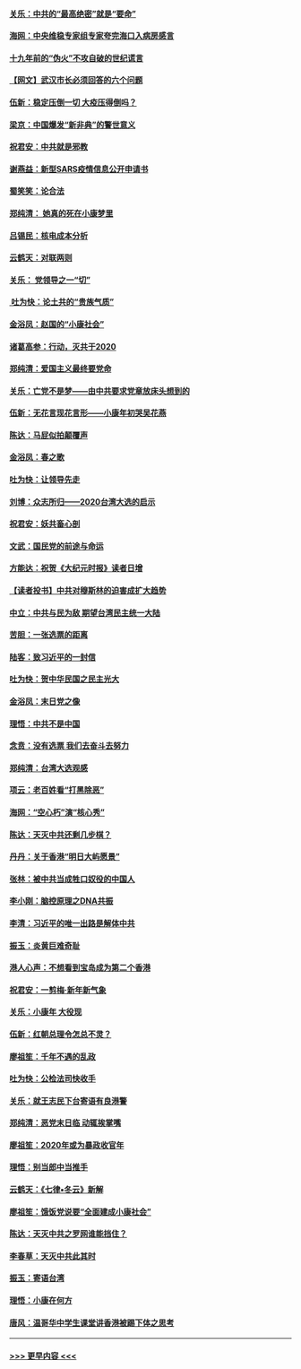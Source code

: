 #### [关乐：中共的“最高绝密”就是“要命”](../pages/nsc993/n11816946.md?t=01250133) 
#### [海网：中央维稳专家组专家夸完海口入病房感言](../pages/nsc993/n11815138.md?t=01250133) 
#### [十九年前的“伪火”不攻自破的世纪谎言](../pages/nsc993/n11813238.md?t=01250133) 
#### [【网文】武汉市长必须回答的六个问题](../pages/nsc993/n11813848.md?t=01250133) 
#### [伍新：稳定压倒一切 大疫压得倒吗？](../pages/nsc993/n11812634.md?t=01250133) 
#### [梁京：中国爆发“新非典”的警世意义](../pages/nsc993/n11812554.md?t=01250133) 
#### [祝君安：中共就是邪教](../pages/nsc993/n11812431.md?t=01250133) 
#### [谢燕益：新型SARS疫情信息公开申请书](../pages/nsc993/n11808840.md?t=01250133) 
#### [蜀笑笑：论合法](../pages/nsc993/n11808064.md?t=01250133) 
#### [郑纯清： 她真的死在小康梦里](../pages/nsc993/n11806623.md?t=01250133) 
#### [吕锡民：核电成本分析](../pages/nsc993/n11806284.md?t=01250133) 
#### [云鹤天：对联两则](../pages/nsc993/n11805957.md?t=01250133) 
#### [关乐： 党领导之一“切”](../pages/nsc993/n11804505.md?t=01250133) 
#### [ 吐为快：论土共的“贵族气质”](../pages/nsc993/n11804490.md?t=01250133) 
#### [金浴凤：赵国的“小康社会”](../pages/nsc993/n11804452.md?t=01250133) 
#### [诸葛高参：行动，灭共于2020](../pages/nsc993/n11804120.md?t=01250133) 
#### [郑纯清：爱国主义最终要党命](../pages/nsc993/n11802197.md?t=01250133) 
#### [关乐：亡党不是梦——由中共要求党章放床头想到的](../pages/nsc993/n11802156.md?t=01250133) 
#### [伍新：无花言现花言形——小康年初哭吴花燕](../pages/nsc993/n11800044.md?t=01250133) 
#### [陈达：马屁似拍颠覆声](../pages/nsc993/n11800010.md?t=01250133) 
#### [金浴凤：春之歌](../pages/nsc993/n11797687.md?t=01250133) 
#### [吐为快：让领导先走](../pages/nsc993/n11797512.md?t=01250133) 
#### [刘博：众志所归——2020台湾大选的启示](../pages/nsc993/n11796878.md?t=01250133) 
#### [祝君安：妖共畜心剖](../pages/nsc993/n11794273.md?t=01250133) 
#### [文武：国民党的前途与命运](../pages/nsc993/n11794198.md?t=01250133) 
#### [方能达：祝贺《大纪元时报》读者日增](../pages/nsc993/n11793807.md?t=01250133) 
#### [【读者投书】中共对穆斯林的迫害成扩大趋势](../pages/nsc993/n11791371.md?t=01250133) 
#### [中立：中共与民为敌 期望台湾民主统一大陆](../pages/nsc993/n11790392.md?t=01250133) 
#### [苦胆：一张选票的距离](../pages/nsc993/n11788914.md?t=01250133) 
#### [陆客：致习近平的一封信](../pages/nsc993/n11788867.md?t=01250133) 
#### [吐为快：贺中华民国之民主光大](../pages/nsc993/n11788618.md?t=01250133) 
#### [金浴凤：末日党之像](../pages/nsc993/n11787475.md?t=01250133) 
#### [理悟：中共不是中国](../pages/nsc993/n11787463.md?t=01250133) 
#### [念贲：没有选票  我们去奋斗去努力](../pages/nsc993/n11787398.md?t=01250133) 
#### [郑纯清：台湾大选观感](../pages/nsc993/n11786210.md?t=01250133) 
#### [项云：老百姓看“打黑除恶”](../pages/nsc993/n11785398.md?t=01250133) 
#### [海网：“空心朽”演“核心秀”](../pages/nsc993/n11783874.md?t=01250133) 
#### [陈达：天灭中共还剩几步棋？](../pages/nsc993/n11783719.md?t=01250133) 
#### [丹丹：关于香港“明日大屿愿景”](../pages/nsc993/n11783273.md?t=01250133) 
#### [张林：被中共当成牲口奴役的中国人](../pages/nsc993/n11782397.md?t=01250133) 
#### [李小刚：脑控原理之DNA共振](../pages/nsc993/n11780962.md?t=01250133) 
#### [李清：习近平的唯一出路是解体中共](../pages/nsc993/n11780866.md?t=01250133) 
#### [振玉：炎黄巨难奇耻](../pages/nsc993/n11779632.md?t=01250133) 
#### [港人心声：不想看到宝岛成为第二个香港](../pages/nsc993/n11778817.md?t=01250133) 
#### [祝君安：一剪梅‧新年新气象](../pages/nsc993/n11776340.md?t=01250133) 
#### [关乐：小康年 大役现](../pages/nsc993/n11774213.md?t=01250133) 
#### [伍新：红朝总理令怎总不灵？](../pages/nsc993/n11770813.md?t=01250133) 
#### [廖祖笙：千年不遇的乱政](../pages/nsc993/n11770373.md?t=01250133) 
#### [吐为快：公检法司快收手](../pages/nsc993/n11770359.md?t=01250133) 
#### [关乐：就王志民下台寄语有良港警](../pages/nsc993/n11769903.md?t=01250133) 
#### [郑纯清：恶党末日临 动辄挨掌嘴](../pages/nsc993/n11769356.md?t=01250133) 
#### [廖祖笙：2020年或为暴政收官年](../pages/nsc993/n11768216.md?t=01250133) 
#### [理悟：别当郎中当推手](../pages/nsc993/n11768243.md?t=01250133) 
#### [云鹤天：《七律▪冬云》新解](../pages/nsc993/n11768204.md?t=01250133) 
#### [廖祖笙：饿饭党说要“全面建成小康社会”](../pages/nsc993/n11767482.md?t=01250133) 
#### [陈达：天灭中共之罗网谁能挡住？](../pages/nsc993/n11767465.md?t=01250133) 
#### [李春草：天灭中共此其时](../pages/nsc993/n11767452.md?t=01250133) 
#### [振玉：寄语台湾](../pages/nsc993/n11767432.md?t=01250133) 
#### [理悟：小康在何方](../pages/nsc993/n11767394.md?t=01250133) 
#### [唐风：温哥华中学生课堂讲香港被踢下体之思考](../pages/nsc993/n11766848.md?t=01250133) 

----
#### [ >>> 更早内容 <<< ](../indexes/nsc993-earlier.md)

